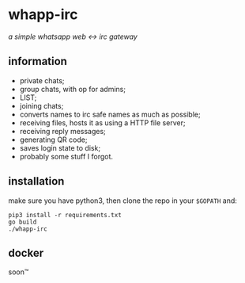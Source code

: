 # whapp-irc
_a simple whatsapp web <-> irc gateway_

## information
- private chats;
- group chats, with op for admins;
- LIST;
- joining chats;
- converts names to irc safe names as much as possible;
- receiving files, hosts it as using a HTTP file server;
- receiving reply messages;
- generating QR code;
- saves login state to disk;
- probably some stuff I forgot.

## installation
make sure you have python3, then clone the repo in your `$GOPATH` and:
```shell
pip3 install -r requirements.txt
go build
./whapp-irc
```

## docker
soon™
